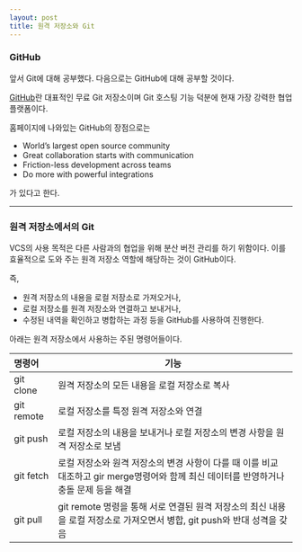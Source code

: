 ```yaml
---
layout: post
title: 원격 저장소와 Git
---
```


### GitHub

앞서 Git에 대해 공부했다. 다음으로는 GitHub에 대해 공부할 것이다.

[GitHub](https://ko.wikipedia.org/wiki/%EA%B9%83%ED%97%88%EB%B8%8C)란  대표적인 무료 Git 저장소이며 Git 호스팅 기능 덕분에 현재 가장 강력한 협업 플랫폼이다.

홈페이지에 나와있는 GitHub의 장점으로는

+ World’s largest open source community
+ Great collaboration starts with communication
+ Friction-less development across teams
+ Do more with powerful integrations

가 있다고 한다.

---

### 원격 저장소에서의 Git

VCS의 사용 목적은 다른 사람과의 협업을 위해 분산 버전 관리를 하기 위함이다. 이를 효율적으로 도와 주는 원격 저장소 역할에 해당하는 것이 GitHub이다.

즉, 

+ 원격 저장소의 내용을 로컬 저장소로 가져오거나, 
+ 로컬 저장소를 원격 저장소와 연결하고 보내거나, 
+ 수정된 내역을 확인하고 병합하는 과정 등을 GitHub를 사용하여 진행한다.

아래는 원격 저장소에서 사용하는 주된 명령어들이다.

| 명령어     | 기능                                                         |
| :--------- | ------------------------------------------------------------ |
| git clone  | 원격 저장소의 모든 내용을 로컬 저장소로 복사                 |
| git remote | 로컬 저장소를 특정 원격 저장소와 연결                        |
| git push   | 로컬 저장소의 내용을 보내거나 로컬 저장소의 변경 사항을 원격 저장소로 보냄 |
| git fetch  | 로컬 저장소와 원격 저장소의 변경 사항이 다를 때 이를 비교 대조하고 gir merge명령어와 함께 최신 데이터를 반영하거나 충돌 문제 등을 해결 |
| git pull   | git remote 명령을 통해 서로 연결된 원격 저장소의 최신 내용을 로컬 저장소로 가져오면서 병합, git push와 반대 성격을 갖음 |

